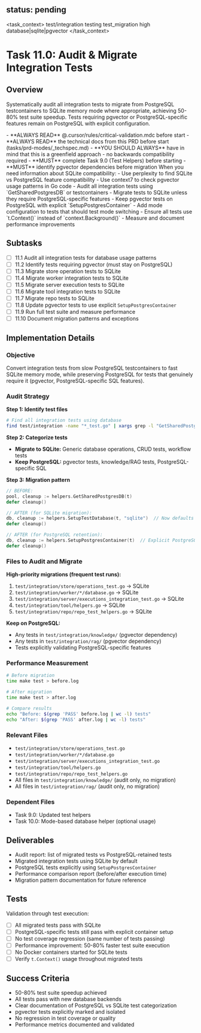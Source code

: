## status: pending

<task_context>
<domain>test/integration</domain>
<type>testing</type>
<scope>test_migration</scope>
<complexity>high</complexity>
<dependencies>database|sqlite|pgvector</dependencies>
</task_context>

# Task 11.0: Audit & Migrate Integration Tests

## Overview

Systematically audit all integration tests to migrate from PostgreSQL testcontainers to SQLite memory mode where appropriate, achieving 50-80% test suite speedup. Tests requiring pgvector or PostgreSQL-specific features remain on PostgreSQL with explicit configuration.

<critical>
- **ALWAYS READ** @.cursor/rules/critical-validation.mdc before start
- **ALWAYS READ** the technical docs from this PRD before start (tasks/prd-modes/_techspec.md)
- **YOU SHOULD ALWAYS** have in mind that this is a greenfield approach - no backwards compatibility required
- **MUST** complete Task 9.0 (Test Helpers) before starting
- **MUST** identify pgvector dependencies before migration
</critical>

<research>
When you need information about SQLite compatibility:
- Use perplexity to find SQLite vs PostgreSQL feature compatibility
- Use context7 to check pgvector usage patterns in Go code
</research>

<requirements>
- Audit all integration tests using `GetSharedPostgresDB` or testcontainers
- Migrate tests to SQLite unless they require PostgreSQL-specific features
- Keep pgvector tests on PostgreSQL with explicit `SetupPostgresContainer`
- Add mode configuration to tests that should test mode switching
- Ensure all tests use `t.Context()` instead of `context.Background()`
- Measure and document performance improvements
</requirements>

## Subtasks

- [ ] 11.1 Audit all integration tests for database usage patterns
- [ ] 11.2 Identify tests requiring pgvector (must stay on PostgreSQL)
- [ ] 11.3 Migrate store operation tests to SQLite
- [ ] 11.4 Migrate worker integration tests to SQLite
- [ ] 11.5 Migrate server execution tests to SQLite
- [ ] 11.6 Migrate tool integration tests to SQLite
- [ ] 11.7 Migrate repo tests to SQLite
- [ ] 11.8 Update pgvector tests to use explicit `SetupPostgresContainer`
- [ ] 11.9 Run full test suite and measure performance
- [ ] 11.10 Document migration patterns and exceptions

## Implementation Details

### Objective
Convert integration tests from slow PostgreSQL testcontainers to fast SQLite memory mode, while preserving PostgreSQL for tests that genuinely require it (pgvector, PostgreSQL-specific SQL features).

### Audit Strategy

**Step 1: Identify test files**
```bash
# Find all integration tests using database
find test/integration -name "*_test.go" | xargs grep -l "GetSharedPostgresDB\|testcontainers"
```

**Step 2: Categorize tests**
- **Migrate to SQLite:** Generic database operations, CRUD tests, workflow tests
- **Keep PostgreSQL:** pgvector tests, knowledge/RAG tests, PostgreSQL-specific SQL

**Step 3: Migration pattern**
```go
// BEFORE:
pool, cleanup := helpers.GetSharedPostgresDB(t)
defer cleanup()

// AFTER (for SQLite migration):
db, cleanup := helpers.SetupTestDatabase(t, "sqlite")  // Now defaults to SQLite
defer cleanup()

// AFTER (for PostgreSQL retention):
db, cleanup := helpers.SetupPostgresContainer(t)  // Explicit PostgreSQL
defer cleanup()
```

### Files to Audit and Migrate

**High-priority migrations (frequent test runs):**
1. `test/integration/store/operations_test.go` → SQLite
2. `test/integration/worker/*/database.go` → SQLite
3. `test/integration/server/executions_integration_test.go` → SQLite
4. `test/integration/tool/helpers.go` → SQLite
5. `test/integration/repo/repo_test_helpers.go` → SQLite

**Keep on PostgreSQL:**
- Any tests in `test/integration/knowledge/` (pgvector dependency)
- Any tests in `test/integration/rag/` (pgvector dependency)
- Tests explicitly validating PostgreSQL-specific features

### Performance Measurement

```bash
# Before migration
time make test > before.log

# After migration
time make test > after.log

# Compare results
echo "Before: $(grep 'PASS' before.log | wc -l) tests"
echo "After: $(grep 'PASS' after.log | wc -l) tests"
```

### Relevant Files

- `test/integration/store/operations_test.go`
- `test/integration/worker/*/database.go`
- `test/integration/server/executions_integration_test.go`
- `test/integration/tool/helpers.go`
- `test/integration/repo/repo_test_helpers.go`
- All files in `test/integration/knowledge/` (audit only, no migration)
- All files in `test/integration/rag/` (audit only, no migration)

### Dependent Files

- Task 9.0: Updated test helpers
- Task 10.0: Mode-based database helper (optional usage)

## Deliverables

- Audit report: list of migrated tests vs PostgreSQL-retained tests
- Migrated integration tests using SQLite by default
- PostgreSQL tests explicitly using `SetupPostgresContainer`
- Performance comparison report (before/after execution time)
- Migration pattern documentation for future reference

## Tests

Validation through test execution:

- [ ] All migrated tests pass with SQLite
- [ ] PostgreSQL-specific tests still pass with explicit container setup
- [ ] No test coverage regression (same number of tests passing)
- [ ] Performance improvement: 50-80% faster test suite execution
- [ ] No Docker containers started for SQLite tests
- [ ] Verify `t.Context()` usage throughout migrated tests

## Success Criteria

- 50-80% test suite speedup achieved
- All tests pass with new database backends
- Clear documentation of PostgreSQL vs SQLite test categorization
- pgvector tests explicitly marked and isolated
- No regression in test coverage or quality
- Performance metrics documented and validated
